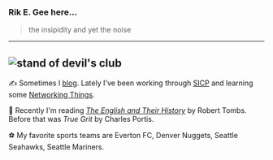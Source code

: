 ### Rik E. Gee here...
> the insipidity and yet the noise
---
![stand of devil's club](https://rickysquid.org/images/ghub_banner.jpg)
---
✍️ Sometimes I [blog](https://rickysquid.org). Lately I've been working through [SICP](https://mitpress.mit.edu/sites/default/files/sicp/full-text/book/book.html) and learning some [Networking Things](https://gaia.cs.umass.edu/kurose_ross/eighth.htm).

📖 Recently I'm reading [*The English and Their History*](https://www.theguardian.com/books/2014/nov/17/the-english-and-their-history-review-robert-tombs-resounding-importance) by Robert Tombs. Before that was *True Grit* by Charles Portis. 

⚽ My favorite sports teams are Everton FC, Denver Nuggets, Seattle Seahawks, Seattle Mariners.
